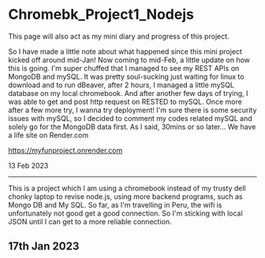 # Chromebk_Project1_Nodejs
This page will also act as my mini diary and progress of this project.

So I have made a little note about what happened since this mini project kicked off around mid-Jan! Now coming to mid-Feb, a little update on how this is going. I'm super chuffed that I managed to see my REST APIs on MongoDB and mySQL. It was pretty soul-sucking just waiting for linux to download and to run dBeaver, after 2 hours, I managed a little mySQL database on my local chromebook. And after another few days of trying, I was able to get and post http request on RESTED to mySQL. Once more after a few more try, I wanna try deployment! I'm sure there is some security issues with mySQL, so I decided to comment my codes related mySQL and solely go for the MongoDB data first. As I said, 30mins or so later...
We have a life site on Render.com

https://myfunproject.onrender.com

13 Feb 2023

------------------
This is a project which I am using a chromebook instead of my trusty dell chonky laptop to revise node.js, using more backend programs, such as Mongo DB and My SQL. So far, as I'm travelling in Peru, the wifi is unfortunately not good get a good connection. So I'm sticking with local JSON until I can get to a more reliable connection.


17th Jan 2023
------------------
